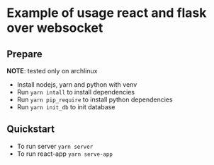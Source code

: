# Example of usage react and flask over websocket

## Prepare

__NOTE__: tested only on archlinux

- Install nodejs, yarn and python with venv
- Run `yarn intall` to install dependencies
- Run `yarn pip_require` to install python dependencies
- Run `yarn init_db` to init database

## Quickstart

- To run server `yarn server`
- To run react-app `yarn serve-app`

